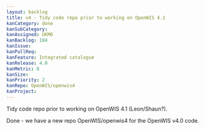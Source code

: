 ```yaml
---
layout: backlog
title: v4 - Tidy code repo prior to working on OpenWIS 4.1
kanCategory: done
kanSubCategory:
kanAssigned: UKMO
kanBacklog: 184
kanIssue:
kanPullReq:
kanFeature: Integrated catalogue
kanRelease: 4.0
kanMetric: 8
kanSize:
kanPriority: 2
kanRepo: OpenWIS/openwis4
kanProject:
---
```

Tidy code repo prior to working on OpenWIS 4.1 (Leon/Shaun?).

Done - we have a new repo OpenWIS/openwis4 for the OpenWIS v4.0 code.
